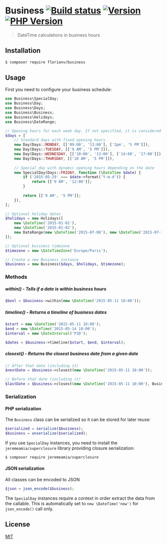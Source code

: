 # Business [![Build status][travis-image]][travis-url] [![Version][version-image]][version-url] [![PHP Version][php-version-image]][php-version-url]

> DateTime calculations in business hours

## Installation

```bash
$ composer require florianv/business
```

## Usage

First you need to configure your business schedule:

```php
use Business\SpecialDay;
use Business\Day;
use Business\Days;
use Business\Business;
use Business\Holidays;
use Business\DateRange;

// Opening hours for each week day. If not specified, it is considered closed
$days = [
    // Standard days with fixed opening hours
    new Day(Days::MONDAY, [['09:00', '13:00'], ['2pm', '5 PM']]),
    new Day(Days::TUESDAY, [['9 AM', '5 PM']]),
    new Day(Days::WEDNESDAY, [['10:00', '13:00'], ['14:00', '17:00']]),
    new Day(Days::THURSDAY, [['10 AM', '5 PM']]),
    
    // Special day with dynamic opening hours depending on the date
    new SpecialDay(Days::FRIDAY, function (\DateTime $date) {
        if ('2015-05-29' === $date->format('Y-m-d')) {
            return [['9 AM', '12:00']];
        }
    
        return [['9 AM', '5 PM']];
    }),
];

// Optional holiday dates
$holidays = new Holidays([
    new \DateTime('2015-01-01'),
    new \DateTime('2015-01-02'),
    new DateRange(new \DateTime('2015-07-08'), new \DateTime('2015-07-11')),
]);

// Optional business timezone
$timezone = new \DateTimeZone('Europe/Paris');

// Create a new Business instance
$business = new Business($days, $holidays, $timezone);
```

### Methods

##### within() - Tells if a date is within business hours

```php
$bool = $business->within(new \DateTime('2015-05-11 10:00'));
```

##### timeline() - Returns a timeline of business dates

```php
$start = new \DateTime('2015-05-11 10:00');
$end = new \DateTime('2015-05-14 10:00');
$interval = new \DateInterval('P1D');

$dates = $business->timeline($start, $end, $interval);
```

##### closest() - Returns the closest business date from a given date

```php
// After that date (including it)
$nextDate = $business->closest(new \DateTime('2015-05-11 10:00'));

// Before that date (including it)
$lastDate = $business->closest(new \DateTime('2015-05-11 10:00'), Business::CLOSEST_LAST);
```

### Serialization

#### PHP serialization

The `Business` class can be serialized so it can be stored for later reuse:

```php
$serialized = serialize($business);
$business = unserialize($serialized);
```

If you use `SpecialDay` instances, you need to install the `jeremeamia/superclosure` library providing closure serialization:

```bash
$ composer require jeremeamia/superclosure
```

#### JSON serialization

All classes can be encoded to JSON

```php
$json = json_encode($business);
```

The `SpecialDay` instances require a context in order extract the data from the callable.
This is automatically set to `new \DateTime('now')` for `json_encode()` call only.

## License

[MIT](https://github.com/florianv/business/blob/master/LICENSE)

[travis-url]: https://travis-ci.org/florianv/business
[travis-image]: http://img.shields.io/travis/florianv/business.svg?style=flat

[version-url]: https://packagist.org/packages/florianv/business
[version-image]: http://img.shields.io/packagist/v/florianv/business.svg?style=flat

[php-version-url]: https://packagist.org/packages/florianv/business
[php-version-image]: http://img.shields.io/badge/php-5.4+-ff69b4.svg
